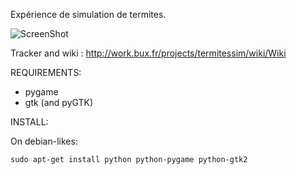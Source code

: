 Expérience de simulation de termites.

![ScreenShot](https://raw.github.com/buxx/simtermites/master/doc/simtermites.gif)

Tracker and wiki : http://work.bux.fr/projects/termitessim/wiki/Wiki

REQUIREMENTS:
 
  * pygame
  * gtk (and pyGTK)

INSTALL:

On debian-likes:

```
sudo apt-get install python python-pygame python-gtk2
```
